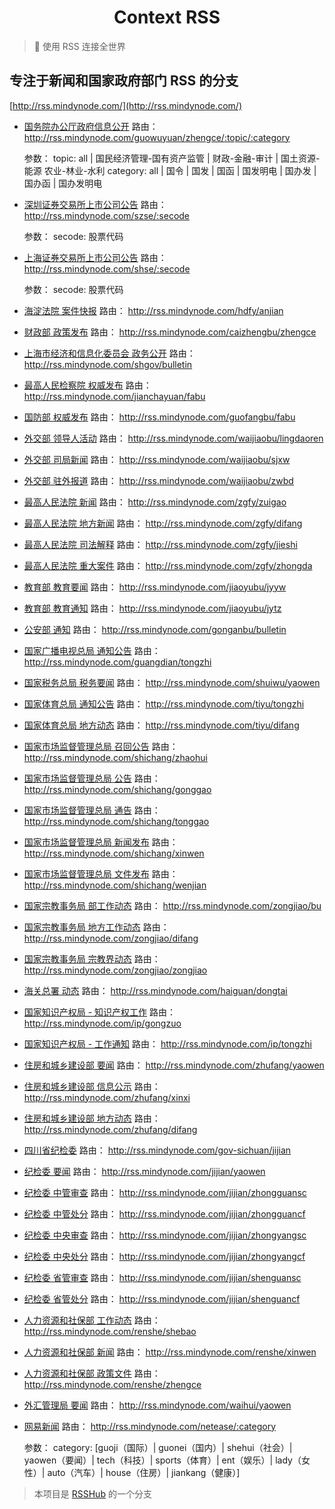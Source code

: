 <h1 align="center">Context RSS</h1>

> 🍭 使用 RSS 连接全世界

## 专注于新闻和国家政府部门 RSS 的分支

[http://rss.mindynode.com/](http://rss.mindynode.com/)

-   [国务院办公厅政府信息公开](http://rss.mindynode.com/guowuyuan/zhengce/all/all)
    路由： http://rss.mindynode.com/guowuyuan/zhengce/:topic/:category

    参数： topic: all | 国民经济管理-国有资产监管 | 财政-金融-审计 | 国土资源-能源 农业-林业-水利 category: all | 国令 | 国发 | 国函 | 国发明电 | 国办发 | 国办函 | 国办发明电

-   [深圳证券交易所上市公司公告](http://rss.mindynode.com/szse/300104)
    路由： http://rss.mindynode.com/szse/:secode

    参数： secode: 股票代码

-   [上海证券交易所上市公司公告](http://rss.mindynode.com/shse/600687)
    路由： http://rss.mindynode.com/shse/:secode

    参数： secode: 股票代码

-   [海淀法院 案件快报](http://rss.mindynode.com/hdfy/anjian)
    路由： http://rss.mindynode.com/hdfy/anjian

-   [财政部 政策发布](http://rss.mindynode.com/caizhengbu/zhengce)
    路由： http://rss.mindynode.com/caizhengbu/zhengce

-   [上海市经济和信息化委员会 政务公开](http://rss.mindynode.com/shgov/bulletin)
    路由： http://rss.mindynode.com/shgov/bulletin

-   [最高人民检察院 权威发布](http://rss.mindynode.com/jianchayuan/fabu)
    路由： http://rss.mindynode.com/jianchayuan/fabu

-   [国防部 权威发布](http://rss.mindynode.com/guofangbu/fabu)
    路由： http://rss.mindynode.com/guofangbu/fabu

-   [外交部 领导人活动](http://rss.mindynode.com/waijiaobu/lingdaoren)
    路由： http://rss.mindynode.com/waijiaobu/lingdaoren

-   [外交部 司局新闻](http://rss.mindynode.com/waijiaobu/sjxw)
    路由： http://rss.mindynode.com/waijiaobu/sjxw

-   [外交部 驻外报道](http://rss.mindynode.com/waijiaobu/zwbd)
    路由： http://rss.mindynode.com/waijiaobu/zwbd

-   [最高人民法院 新闻](http://rss.mindynode.com/zgfy/zuigao)
    路由： http://rss.mindynode.com/zgfy/zuigao

-   [最高人民法院 地方新闻](http://rss.mindynode.com/zgfy/difang)
    路由： http://rss.mindynode.com/zgfy/difang

-   [最高人民法院 司法解释](http://rss.mindynode.com/zgfy/jieshi)
    路由： http://rss.mindynode.com/zgfy/jieshi

-   [最高人民法院 重大案件](http://rss.mindynode.com/zgfy/zhongda)
    路由： http://rss.mindynode.com/zgfy/zhongda

-   [教育部 教育要闻](http://rss.mindynode.com/jiaoyubu/jyyw)
    路由： http://rss.mindynode.com/jiaoyubu/jyyw

-   [教育部 教育通知](http://rss.mindynode.com/jiaoyubu/jytz)
    路由： http://rss.mindynode.com/jiaoyubu/jytz

-   [公安部 通知](http://rss.mindynode.com/gonganbu/bulletin)
    路由： http://rss.mindynode.com/gonganbu/bulletin

-   [国家广播电视总局 通知公告](http://rss.mindynode.com/guangdian/tongzhi)
    路由： http://rss.mindynode.com/guangdian/tongzhi

-   [国家税务总局 税务要闻](http://rss.mindynode.com/shuiwu/yaowen)
    路由： http://rss.mindynode.com/shuiwu/yaowen

-   [国家体育总局 通知公告](http://rss.mindynode.com/tiyu/tongzhi)
    路由： http://rss.mindynode.com/tiyu/tongzhi

-   [国家体育总局 地方动态](http://rss.mindynode.com/tiyu/difang)
    路由： http://rss.mindynode.com/tiyu/difang

-   [国家市场监督管理总局 召回公告](http://rss.mindynode.com/shichang/zhaohui)
    路由： http://rss.mindynode.com/shichang/zhaohui

-   [国家市场监督管理总局 公告](http://rss.mindynode.com/shichang/gonggao)
    路由： http://rss.mindynode.com/shichang/gonggao

-   [国家市场监督管理总局 通告](http://rss.mindynode.com/shichang/tonggao)
    路由： http://rss.mindynode.com/shichang/tonggao

-   [国家市场监督管理总局 新闻发布](http://rss.mindynode.com/shichang/xinwen)
    路由： http://rss.mindynode.com/shichang/xinwen

-   [国家市场监督管理总局 文件发布](http://rss.mindynode.com/shichang/wenjian)
    路由： http://rss.mindynode.com/shichang/wenjian

-   [国家宗教事务局 部工作动态](http://rss.mindynode.com/zongjiao/bu)
    路由： http://rss.mindynode.com/zongjiao/bu

-   [国家宗教事务局 地方工作动态](http://rss.mindynode.com/zongjiao/difang)
    路由： http://rss.mindynode.com/zongjiao/difang

-   [国家宗教事务局 宗教界动态](http://rss.mindynode.com/zongjiao/zongjiao)
    路由： http://rss.mindynode.com/zongjiao/zongjiao

-   [海关总署 动态](http://rss.mindynode.com/haiguan/dongtai)
    路由： http://rss.mindynode.com/haiguan/dongtai

-   [国家知识产权局 - 知识产权工作](http://rss.mindynode.com/ip/gongzuo)
    路由： http://rss.mindynode.com/ip/gongzuo

-   [国家知识产权局 - 工作通知](http://rss.mindynode.com/ip/tongzhi)
    路由： http://rss.mindynode.com/ip/tongzhi

-   [住房和城乡建设部 要闻](http://rss.mindynode.com/zhufang/yaowen)
    路由： http://rss.mindynode.com/zhufang/yaowen

-   [住房和城乡建设部 信息公示](http://rss.mindynode.com/zhufang/xinxi)
    路由： http://rss.mindynode.com/zhufang/xinxi

-   [住房和城乡建设部 地方动态](http://rss.mindynode.com/zhufang/difang)
    路由： http://rss.mindynode.com/zhufang/difang

-   [四川省纪检委](http://rss.mindynode.com/gov/sichuan/jijian)
    路由： http://rss.mindynode.com/gov-sichuan/jijian

-   [纪检委 要闻](http://rss.mindynode.com/jijian/yaowen)
    路由： http://rss.mindynode.com/jijian/yaowen

-   [纪检委 中管审查](http://rss.mindynode.com/jijian/zhongguansc)
    路由： http://rss.mindynode.com/jijian/zhongguansc

-   [纪检委 中管处分](http://rss.mindynode.com/jijian/zhongguancf)
    路由： http://rss.mindynode.com/jijian/zhongguancf

-   [纪检委 中央审查](http://rss.mindynode.com/jijian/zhongyangsc)
    路由： http://rss.mindynode.com/jijian/zhongyangsc

-   [纪检委 中央处分](http://rss.mindynode.com/jijian/zhongyangcf)
    路由： http://rss.mindynode.com/jijian/zhongyangcf

-   [纪检委 省管审查](http://rss.mindynode.com/jijian/shenguansc)
    路由： http://rss.mindynode.com/jijian/shenguansc

-   [纪检委 省管处分](http://rss.mindynode.com/jijian/shenguancf)
    路由： http://rss.mindynode.com/jijian/shenguancf

-   [人力资源和社保部 工作动态](http://rss.mindynode.com/renshe/shebao)
    路由： http://rss.mindynode.com/renshe/shebao

-   [人力资源和社保部 新闻](http://rss.mindynode.com/renshe/xinwen)
    路由： http://rss.mindynode.com/renshe/xinwen

-   [人力资源和社保部 政策文件](http://rss.mindynode.com/renshe/zhengce)
    路由： http://rss.mindynode.com/renshe/zhengce

-   [外汇管理局 要闻](http://rss.mindynode.com/waihui/yaowen)
    路由： http://rss.mindynode.com/waihui/yaowen

-   [网易新闻](http://rss.mindynode.com/netease/guoji)
    路由： http://rss.mindynode.com/netease/:category

    参数： category: [guoji（国际）| guonei（国内）| shehui（社会）| yaowen（要闻）| tech（科技）| sports（体育）| ent（娱乐）| lady（女性）| auto（汽车）| house（住房）| jiankang（健康）]

> 本项目是 [RSSHub](https://github.com/DIYgod/RSSHub) 的一个分支
